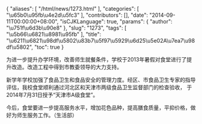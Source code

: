 {
    "aliases": [
        "/html/news/1273.html"
    ],
    "categories": [
        "\u65b0\u95fb\u4e2d\u5fc3"
    ],
    "contributors": [],
    "date": "2014-09-11T00:00:00+08:00",
    "isCJKLanguage": true,
    "params": {
        "author": "\u751f\u6d3b\u90e8"
    },
    "slug": "1273",
    "tags": [
        "\u5b66\u6821\u8981\u95fb"
    ],
    "title": "\u6211\u6821\u98df\u5802\u83b7\u5f97\u5929\u6d25\u5e02A\u7ea7\u98df\u5802",
    "toc": true
}

为进一步提升办学环境，改善师生就餐条件，学校于2013年暑假对食堂进行了提升改造。改造工程中得到市教委领导的大力支持。




新学年学校加强了食品卫生和食品安全的管理力度。经区、市食品卫生专家的指导评估，我校食堂顺利通过河北区和天津市两级食品卫生监督部门的检查验收， 于2014年7月31日授予“天津市A级食堂”。




今后，食堂要进一步提高服务水平，增加花色品种，提高膳食质量，平抑价格，做好为师生服务工作。（生活部）


